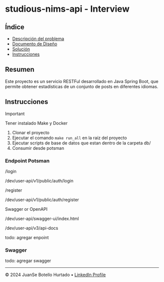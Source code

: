# studious-nims-api - Interview

## Índice

- [Descripción del problema](docs/1-contexto-del-problema.md)
- [Documento de Diseño](docs/2-documento-de-diseño.md)
- [Solución](docs/3-desarrollo.md)
- [Instrucciones](#instrucciones)

## Resumen

Este proyecto es un servicio RESTFul desarrollado en Java Spring Boot, que permite obtener estadísticas de un conjunto de posts en diferentes idiomas.

## Instrucciones

> [!IMPORTANT]
> Tener instalado Make y Docker

1. Clonar el proyecto
2. Ejecutar el comando `make run_all` en la raíz del proyecto
3. Ejecutar scripts de base de datos que estan dentro de la carpeta db/
4. Consumir desde potsman


### Endpoint Potsman

/login

/dev/user-api/v1/public/auth/login

/register

/dev/user-api/v1/public/auth/register


Swagger or OpenAPI

/dev/user-api/swagger-ui/index.html

/dev/user-api/v3/api-docs


todo: agregar enpoint

### Swagger

todo: agregar swagger


---

&copy; 2024 JuanSe Botello Hurtado &bull; [LinkedIn Profile](https://www.linkedin.com/in/jbotellohu/)